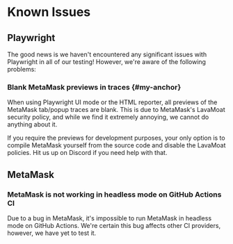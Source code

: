 # Known Issues

## Playwright

The good news is we haven't encountered any significant issues with Playwright in all of our testing! However, we're aware of the following problems:

### Blank MetaMask previews in traces {#my-anchor}

When using Playwright UI mode or the HTML reporter, all previews of the MetaMask tab/popup traces are blank. This is due to MetaMask's LavaMoat security policy, and while we find it extremely annoying, we cannot do anything about it. 

If you require the previews for development purposes, your only option is to compile MetaMask yourself from the source code and disable the LavaMoat policies. Hit us up on Discord if you need help with that.

## MetaMask

### MetaMask is not working in headless mode on GitHub Actions CI

Due to a bug in MetaMask, it's impossible to run MetaMask in headless mode on GitHub Actions. We're certain this bug affects other CI providers, however, we have yet to test it.
